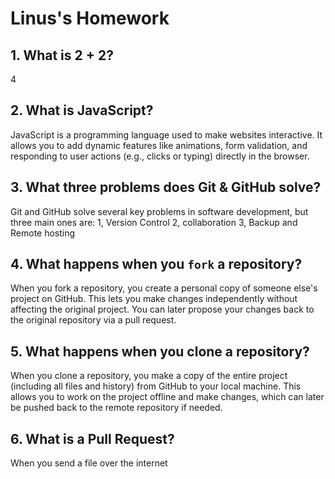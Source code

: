 # Linus's Homework

## 1. What is 2 + 2?

4

## 2. What is JavaScript?

JavaScript is a programming language used to make websites interactive. It allows you to add dynamic features like animations, form validation, and responding to user actions (e.g., clicks or typing) directly in the browser.

## 3. What three problems does Git & GitHub solve?

Git and GitHub solve several key problems in software development, but three main ones are:
1, Version Control
2, collaboration
3, Backup and Remote hosting

## 4. What happens when you `fork` a repository?

When you fork a repository, you create a personal copy of someone else's project on GitHub. This lets you make changes independently without affecting the original project. You can later propose your changes back to the original repository via a pull request.

## 5. What happens when you clone a repository?

When you clone a repository, you make a copy of the entire project (including all files and history) from GitHub to your local machine. This allows you to work on the project offline and make changes, which can later be pushed back to the remote repository if needed.

## 6. What is a Pull Request?

When you send a file over the internet
